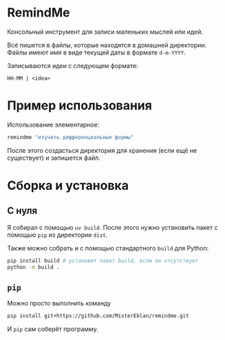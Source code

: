 # RemindMe

Консольный инструмент для записи маленьких мыслей или идей.

Всё пишется в файлы, которые находятся в домашней директории. Файлы имеют имя в виде текущей даты в формате `d-m-YYYY`.

Записываются идеи с следующем формате:
```
HH-MM | <idea>
```

# Пример использования

Использование элементарное:
```sh
remindme "изучить дифференциальные формы"
```

После этого создасться директория для хранения (если ещё не существует) и запишется файл.

# Сборка и установка

## С нуля

Я собирал с помощью `uv build`. После этого нужно установить пакет с помощью `pip` из директории `dist`.

Также можно собрать и с помощью стандартного `build` для Python:
```sh
pip install build # установит пакет build, если он отсутствует
python -m build .
```

## `pip`

Можно просто выполнить команду
```sh
pip install git+https://github.com/MisterEblan/remindme.git
```
И `pip` сам соберёт программу.
